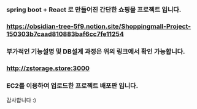 ### spring boot + React 로 만들어진 간단한 쇼핑몰 프로젝트 입니다.

### <https://obsidian-tree-5f9.notion.site/Shoppingmall-Project-150303b7caad810883baf6cc7fe11254>
### 부가적인 기능설명 및 DB설계 과정은 위의 링크에서 확인 가능합니다.


### <http://zstorage.store:3000> 
### EC2를 이용하여 업로드한 프로젝트 배포판 입니다.

감사합니다 :)
